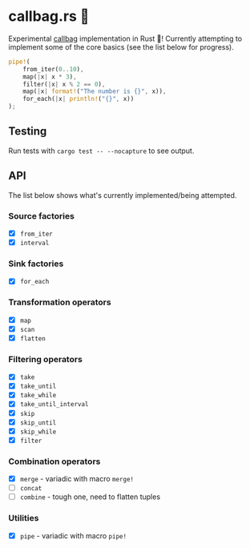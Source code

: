 # callbag.rs 👜

Experimental [callbag](https://github.com/callbag/callbag) implementation in Rust 🦀! Currently attempting to implement some of the core basics (see the list below for progress).

```rust
pipe!(
    from_iter(0..10),
    map(|x| x * 3),
    filter(|x| x % 2 == 0),
    map(|x| format!("The number is {}", x)),
    for_each(|x| println!("{}", x))
);
```

## Testing

Run tests with `cargo test -- --nocapture` to see output.

## API

The list below shows what's currently implemented/being attempted.

### Source factories

- [x] `from_iter`
- [x] `interval`

### Sink factories

- [x] `for_each`

### Transformation operators

- [x] `map`
- [x] `scan`
- [x] `flatten`

### Filtering operators

- [x] `take`
- [x] `take_until`
- [x] `take_while`
- [x] `take_until_interval`
- [x] `skip`
- [x] `skip_until`
- [x] `skip_while`
- [x] `filter`

### Combination operators

- [x] `merge` - variadic with macro `merge!`
- [ ] `concat`
- [ ] `combine` - tough one, need to flatten tuples

### Utilities

- [x] `pipe` - variadic with macro `pipe!`


